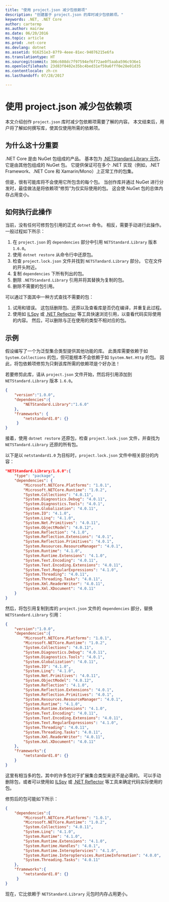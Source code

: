 ```yaml
---
title: "使用 project.json 减少包依赖项"
description: "创建基于 project.json 的库时减少包依赖项。"
keywords: .NET, .NET Core
author: cartermp
ms.author: mairaw
ms.date: 06/20/2016
ms.topic: article
ms.prod: .net-core
ms.devlang: dotnet
ms.assetid: 916251e3-87f9-4eee-81ec-94076215e6fa
ms.translationtype: HT
ms.sourcegitcommit: 306c608dc7f97594ef6f72ae0f5aaba596c936e1
ms.openlocfilehash: 23d83f0402e35bc4bed31ef59a6fff0e28e01d35
ms.contentlocale: zh-cn
ms.lasthandoff: 07/28/2017

---
```


# <a name="reducing-package-dependencies-with-projectjson"></a>使用 project.json 减少包依赖项

本文介绍创作 `project.json` 库时减少包依赖项需要了解的内容。 本文结束后，用户将了解如何撰写库，使其仅使用所需的依赖项。 

## <a name="why-its-important"></a>为什么这十分重要

.NET Core 是由 NuGet 包组成的产品。  基本包为 [.NETStandard.Library 元包](https://www.nuget.org/packages/NETStandard.Library)，它是由其他包组成的 NuGet 包。  它提供保证可在多个 .NET 实现（例如，.NET Framework、.NET Core 和 Xamarin/Mono）上正常工作的包集。

但是，很有可能库将不会使用它所包含的每个包。  当创作库并通过 NuGet 进行分发时，最佳做法是将依赖项“修剪”为仅实际使用的包。  这会使 NuGet 包的总体内存占用变小。

## <a name="how-to-do-it"></a>如何执行此操作

当前，没有任何可修剪包引用的正式 `dotnet` 命令。  相反，需要手动进行此操作。  一般过程如下所示：

1. 在 `project.json` 的 `dependencies` 部分中引用 `NETStandard.Library` 版本 `1.6.0`。
2. 使用 `dotnet restore` 从命令行中还原包。
3. 检查 `project.lock.json` 文件并找到 `NETSTandard.Library` 部分。  它在文件的开头附近。
4. 复制 `dependencies` 下所有列出的包。
5. 删除 `.NETStandard.Library` 引用并将其替换为复制的包。
6. 删除不需要的包引用。

可以通过下面其中一种方式查找不需要的包：

1. 试用和错误。  这包括删除包、还原以及查看库是否仍在编译，并重复此过程。
2. 使用如 [ILSpy](http://ilspy.net) 或 [.NET Reflector](http://www.red-gate.com/products/dotnet-development/reflector) 等工具快速浏览引用，以查看代码实际使用的内容。  然后，可以删除与正在使用的类型不相对应的包。

## <a name="example"></a>示例 

假设编写了一个为泛型集合类型提供其他功能的库。  此类库需要依赖于如 `System.Collections` 的包，但可能根本不会依赖于如 `System.Net.Http` 的包。  因此，将包依赖项修剪为只剩该库所需的依赖项是个好办法！

若要修剪此库，请从 `project.json` 文件开始，然后将引用添加到 `NETStandard.Library` 版本 `1.6.0`。

```json
{
    "version":"1.0.0",
    "dependencies":{
        "NETStandard.Library":"1.6.0"
    },
    "frameworks": {
        "netstandard1.0": {}
     }
}
```

接着，使用 `dotnet restore` 还原包，检查 `project.lock.json` 文件，并查找为 `NETSTandard.Library` 还原的所有包。

以下是以 `netstandard1.0` 为目标时，`project.lock.json` 文件中相关部分的内容：

```json
"NETStandard.Library/1.6.0":{
    "type": "package",
    "dependencies": {
        "Microsoft.NETCore.Platforms": "1.0.1",
        "Microsoft.NETCore.Runtime": "1.0.2",
        "System.Collections": "4.0.11",
        "System.Diagnostics.Debug": "4.0.11",
        "System.Diagnostics.Tools": "4.0.1",
        "System.Globalization": "4.0.11",
        "System.IO": "4.1.0",
        "System.Linq": "4.1.0",
        "System.Net.Primitives": "4.0.11",
        "System.ObjectModel": "4.0.12",
        "System.Reflection": "4.1.0",
        "System.Reflection.Extensions": "4.0.1",
        "System.Reflection.Primitives": "4.0.1",
        "System.Resources.ResourceManager": "4.0.1",
        "System.Runtime": "4.1.0",
        "System.Runtime.Extensions": "4.1.0",
        "System.Text.Encoding": "4.0.11",
        "System.Text.Encoding.Extensions": "4.0.11",
        "System.Text.RegularExpressions": "4.1.0",
        "System.Threading": "4.0.11",
        "System.Threading.Tasks": "4.0.11",
        "System.Xml.ReaderWriter": "4.0.11",
        "System.Xml.XDocument": "4.0.11"
    }
}
```

然后，将包引用复制到库的 `project.json` 文件的 `dependencies` 部分，替换 `NETStandard.Library` 引用：

```json
{
    "version":"1.0.0",
    "dependencies":{
        "Microsoft.NETCore.Platforms": "1.0.1",
        "Microsoft.NETCore.Runtime": "1.0.2",
        "System.Collections": "4.0.11",
        "System.Diagnostics.Debug": "4.0.11",
        "System.Diagnostics.Tools": "4.0.1",
        "System.Globalization": "4.0.11",
        "System.IO": "4.1.0",
        "System.Linq": "4.1.0",
        "System.Net.Primitives": "4.0.11",
        "System.ObjectModel": "4.0.12",
        "System.Reflection": "4.1.0",
        "System.Reflection.Extensions": "4.0.1",
        "System.Reflection.Primitives": "4.0.1",
        "System.Resources.ResourceManager": "4.0.1",
        "System.Runtime": "4.1.0",
        "System.Runtime.Extensions": "4.1.0",
        "System.Text.Encoding": "4.0.11",
        "System.Text.Encoding.Extensions": "4.0.11",
        "System.Text.RegularExpressions": "4.1.0",
        "System.Threading": "4.0.11",
        "System.Threading.Tasks": "4.0.11",
        "System.Xml.ReaderWriter": "4.0.11",
        "System.Xml.XDocument": "4.0.11"
    },
    "frameworks":{
        "netstandard1.0": {}
    }
}
```

这里有相当多的包，其中的许多包对于扩展集合类型来说不是必需的。  可以手动删除包，或者可以使用如 [ILSpy](http://ilspy.net) 或 [.NET Reflector](http://www.red-gate.com/products/dotnet-development/reflector) 等工具来确定代码实际使用的包。

修剪后的包可能如下所示：

```json
{
    "dependencies":{
        "Microsoft.NETCore.Platforms": "1.0.1",
        "Microsoft.NETCore.Runtime": "1.0.2",
        "System.Collections": "4.0.11",
        "System.Linq": "4.1.0",
        "System.Runtime": "4.1.0",
        "System.Runtime.Extensions": "4.1.0",
        "System.Runtime.Handles": "4.0.1",
        "System.Runtime.InteropServices": "4.1.0",
        "System.Runtime.InteropServices.RuntimeInformation": "4.0.0",
        "System.Threading.Tasks": "4.0.11"
    },
    "frameworks":{
        "netstandard1.0": {}
     }
}
```

现在，它比依赖于 `NETStandard.Library` 元包时内存占用更小。

